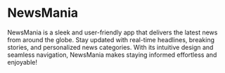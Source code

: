 # NewsMania
NewsMania is a sleek and user-friendly app that delivers the latest news from around the globe. Stay updated with real-time headlines, breaking stories, and personalized news categories. With its intuitive design and seamless navigation, NewsMania makes staying informed effortless and enjoyable!
